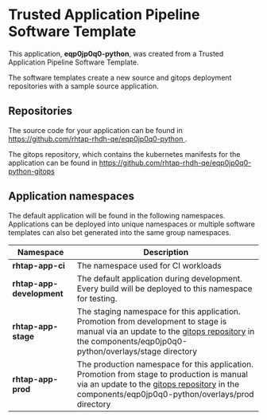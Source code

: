 # Trusted Application Pipeline Software Template

This application, **eqp0jp0q0-python**, was created from a Trusted Application Pipeline Software Template.

The software templates create a new source and gitops deployment repositories with a sample source application. 

## Repositories

The source code for your application can be found in [https://github.com/rhtap-rhdh-qe/eqp0jp0q0-python ](https://github.com/rhtap-rhdh-qe/eqp0jp0q0-python ).
 
The gitops repository, which contains the kubernetes manifests for the application can be found in 
[https://github.com/rhtap-rhdh-qe/eqp0jp0q0-python-gitops ](https://github.com/rhtap-rhdh-qe/eqp0jp0q0-python-gitops ) 

## Application namespaces 

The default application will be found in the following namespaces. Applications can be deployed into unique namespaces or multiple software templates can also bet generated into the same group namespaces.  

|  Namespace   |  Description   |  
| -------- | -------- |
| **rhtap-app-ci** | The namespace used for CI workloads |
| **rhtap-app-development** | The default application during development. Every build will be deployed to this namespace for testing. |
| **rhtap-app-stage** | The staging namespace for this application. Promotion from development to stage is manual via an update to the [gitops repository](https://github.com/rhtap-rhdh-qe/eqp0jp0q0-python-gitops ) in the components/eqp0jp0q0-python/overlays/stage directory |
| **rhtap-app-prod** | The production namespace for this application. Promotion from stage to production is manual via an update to the [gitops repository](https://github.com/rhtap-rhdh-qe/eqp0jp0q0-python-gitops ) in the components/eqp0jp0q0-python/overlays/prod directory |
